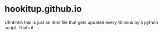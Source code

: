 # hookitup.github.io

Uhhhhhh this is just an html file that gets updated every 10 mins by a python script. 
Thats it. 
